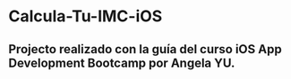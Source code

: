 # Calcula-Tu-IMC-iOS

## Projecto realizado con la guía del curso iOS App Development Bootcamp por Angela YU.

